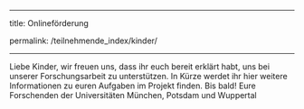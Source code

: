 
---
title: Onlineförderung

permalink: /teilnehmende_index/kinder/

---

Liebe Kinder,
wir freuen uns, dass ihr euch bereit erklärt habt, uns bei unserer Forschungsarbeit zu unterstützen. In Kürze werdet ihr hier weitere Informationen zu euren Aufgaben im Projekt finden.
Bis bald! 
Eure Forschenden der Universitäten München, Potsdam und Wuppertal
